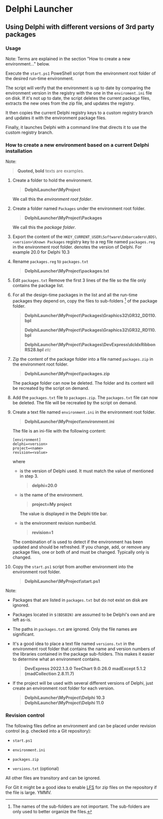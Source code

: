 # Delphi Launcher

## Using Delphi with different versions of 3rd party packages

### Usage

Note: Terms are explained in the section "How to create a new environment..." below.

Execute the `start.ps1` PoweShell script from the environment root folder of the desired run-time environment.

The script will verify that the environment is up to date by comparing the environment version in the registry with the one in the `enviroment.ini` file on disk. If it's not up to date, the script deletes the current package files, extracts the new ones from the zip file, and updates the registry.

It then copies the current Delphi registry keys to a custom registry branch and updates it with the environment package files.

Finally, it launches Delphi with a command line that directs it to use the custom registry branch.

### How to create a new environment based on a current Delphi installation

Note: 

> **Quoted, bold** texts are examples.

1) Create a folder to hold the environment.
   
   > **DelphiLauncher\MyProject**
   
   We call this the *environment root folder*.

2) Create a folder named `Packages` under the environment root folder.
   
   > **DelphiLauncher\MyProject\Packages**
   
   We call this the *package folder*.

3) Export the content of the `HKEY_CURRENT_USER\Software\Embarcadero\BDS\<version>\Known Packages` registry key to a reg file named `packages.reg` in the environment root folder.
   <version> denotes the version of Delphi. For example 20.0 for Delphi 10.3

4) Rename `packages.reg` to `packages.txt`
   
   > **DelphiLauncher\MyProject\packages.txt**

5) Edit `packages.txt`
   Remove the first 3 lines of the file so the file only contains the package list.

6) For all the design-time packages in the list and all the run-time packages they depend on, copy the files to sub-folders [^1] of the package folder.
   
   > **DelphiLauncher\MyProject\Packages\Graphics32\GR32_DD110.bpl**
   > 
   > **DelphiLauncher\MyProject\Packages\Graphics32\GR32_RD110.bpl**
   > 
   > **DelphiLauncher\MyProject\Packages\DevExpress\dcldxRibbonRS28.bpl**
   > *etc*

7) Zip the content of the package folder into a file named `packages.zip` in the environment root folder.
   
   > **DelphiLauncher\MyProject\packages.zip**
   
   The package folder can now be deleted. The folder and its content will be recreated by the script on demand.

8) Add the `packages.txt` file to `packages.zip`.
   The `packages.txt` file can now be deleted. The file will be recreated by the script on demand.

9) Create a text file named `environment.ini` in the environment root folder.
   
   > **DelphiLauncher\MyProject\environment.ini**
   
   The file is an ini-file with the following content:
   
       [environment]
       delphi=<version>
       project=<name>
       revision=<value>
   
   where
   
   * <version> is the version of Delphi used.
     It must match the value of <version> mentioned in step 3.
     
     > **delphi=20.0**
   
   * <name> is the name of the environment.
     
     > **project=My project**
     
     The value is displayed in the Delphi title bar.
   
   * <value> is the environment revision number/id.
     
     > **revision=1**
   
   The combination of <name><value> is used to detect if the environment has been updated and should be refreshed.
   If you change, add, or remove any package files, one or both of <name> and <value> must be changed. Typically only <value> is changed.

10) Copy the `start.ps1` script from another environment into the environment root folder.
    
    > **DelphiLauncher\MyProject\start.ps1**

Note:

- Packages that are listed in `packages.txt` but do not exist on disk are ignored.

- Packages located in `$(BDSBIN)` are assumed to be Delphi's own and are left as-is.

- The paths in `packages.txt` are ignored. Only the file names are significant.

- It's a good idea to place a text file named `versions.txt` in the environment root folder that  contains the name and version numbers of the libraries contained in the package sub-folders. This makes it easier to determine what an environment contains.
  
  > **DevExpress 2022.1.3.0**
  > **TeeChart 9.0.26.0**
  > **madExcept 5.1.2 (madCollection 2.8.11.7)**

- If the project will be used with several different versions of Delphi, just create an environment root folder for each version.
  
  > **DelphiLauncher\MyProject\Delphi 10.3**
  > **DelphiLauncher\MyProject\Delphi 11.0**

[^1]: The names of the sub-folders are not important. The sub-folders are only used to better organize the files.

### Revision control

The following files define an environment and can be placed under revision control (e.g. checked into a Git repository):

- `start.ps1`

- `environment.ini`

- `packages.zip`

- `versions.txt` (optional)

All other files are transitory and can be ignored.

For Git it might be a good idea to enable [LFS](https://www.atlassian.com/git/tutorials/git-lfs) for zip files on the repository if the file is large. YMMV.